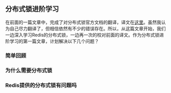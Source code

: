 ## 分布式锁进阶学习
在前面的一篇文章中，完成了对分布式锁官方文档的翻译，译文在[这里](https://github.com/WalkingNL/Redis/blob/master/%E5%88%86%E5%B8%83%E5%BC%8F%E9%94%81(%E8%AF%91%E6%96%87).md)。虽然我认为自己尽力翻译了，但相信依然有不少的错误存在。所以，从这篇文章开始，我们一边深入学习Redis的分布式锁，一边再一次的校对前面的译文。作为分布式锁进阶学习的第一篇文章，计划解决以下几个问题？

### 简单回顾

### 为什么需要分布式锁

### Redis提供的分布式锁有问题吗




